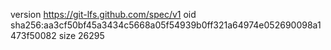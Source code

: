 version https://git-lfs.github.com/spec/v1
oid sha256:aa3cf50bf45a3434c5668a05f54939b0ff321a64974e052690098a1473f50082
size 26295
